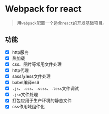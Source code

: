 # Webpack for react
> 用`webpack`配置一个适合`react`的开发基础项目。

## 功能

- [x] http服务
- [x] 热加载
- [x] css、图片等常用文件处理
- [x] http代理
- [x] sass与less文件处理
- [x] babel编译es6
- [x] `.js`、`.css`、`.scss`、`.less`文件调试
- [x] `.jsx`文件处理
- [x] 打包应用于生产环境的静态文件
- [x] css作用域组件化